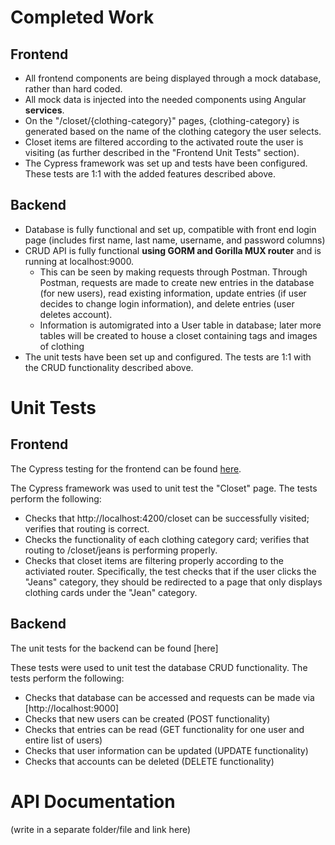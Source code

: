 # Completed Work
## Frontend
- All frontend components are being displayed through a mock database, rather than hard coded.
- All mock data is injected into the needed components using Angular **services**.
- On the "/closet/{clothing-category}" pages, {clothing-category} is generated based on the name of the clothing category the user selects.
- Closet items are filtered according to the activated route the user is visiting (as further described in the "Frontend Unit Tests" section).
- The Cypress framework was set up and tests have been configured. These tests are 1:1 with the added features described above.

## Backend
- Database is fully functional and set up, compatible with front end login page (includes first name, last name, username, and password columns)
- CRUD API is fully functional **using GORM and Gorilla MUX router** and is running at localhost:9000.
  - This can be seen by making requests through Postman. Through Postman, requests are made to create new entries in the database (for new users), read existing information, update entries (if user decides to change login information), and delete entries (user deletes account). 
  - Information is automigrated into a User table in database; later more tables will be created to house a closet containing tags and images of clothing
- The unit tests have been set up and configured. The tests are 1:1 with the CRUD functionality described above.

# Unit Tests
## Frontend
The Cypress testing for the frontend can be found [here](https://github.com/gatorcloset/OOTD/blob/closet/cypress/e2e/closet.cy.ts).

The Cypress framework was used to unit test the "Closet" page. The tests perform the following:
- Checks that http://localhost:4200/closet can be successfully visited; verifies that routing is correct.
- Checks the functionality of each clothing category card; verifies that routing to /closet/jeans is performing properly.
- Checks that closet items are filtering properly according to the activiated router. Specifically, the test checks that if the user clicks the "Jeans" category, they should be redirected to a page that only displays clothing cards under the "Jean" category.

## Backend
The unit tests for the backend can be found [here]

These tests were used to unit test the database CRUD functionality. The tests perform the following:
- Checks that database can be accessed and requests can be made via [http://localhost:9000]
- Checks that new users can be created (POST functionality)
- Checks that entries can be read (GET functionality for one user and entire list of users)
- Checks that user information can be updated (UPDATE functionality)
- Checks that accounts can be deleted (DELETE functionality)

# API Documentation
(write in a separate folder/file and link here)
